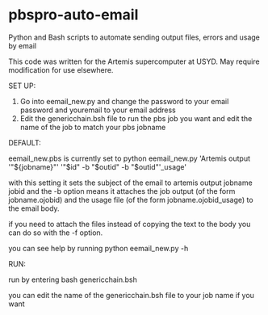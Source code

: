 # pbspro-auto-email
Python and Bash scripts to automate sending output files, errors and usage by email

This code was written for the Artemis supercomputer at USYD. May require modification for use elsewhere.

SET UP:

1. Go into eemail_new.py and change the password to your email password and youremail to your email address
2. Edit the genericchain.bsh file to run the pbs job you want and edit the name of the job to match your pbs jobname

DEFAULT:

eemail_new.pbs is currently set to python eemail_new.py 'Artemis output '"${jobname}"' '"$id" -b "$outid" -b "$outid"'_usage'

with this setting it sets the subject of the email to artemis output jobname jobid and the -b option means it attaches the job output (of the form jobname.ojobid) and the usage file (of the form jobname.ojobid_usage) to the email body. 

if you need to attach the files instead of copying the text to the body you can do so with the -f option. 

you can see help by running python eemail_new.py -h

RUN:

run by entering bash genericchain.bsh

you can edit the name of the genericchain.bsh file to your job name if you want
